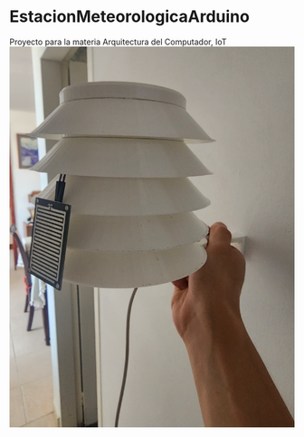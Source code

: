# EstacionMeteorologicaArduino
Proyecto para la materia Arquitectura del Computador, IoT
![Uploading image.png…](public/estacionMeteorologica.jpg)
